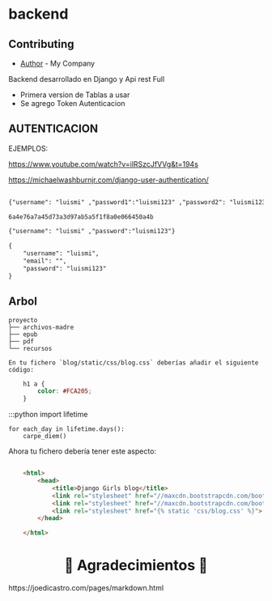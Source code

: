 # backend


## Contributing
* [Author](https://www.marstonsoftware.com) - My Company 

Backend desarrollado en Django y Api rest Full

- Primera version de Tablas a usar
- Se agrego Token Autenticacion


## AUTENTICACION


EJEMPLOS:

<https://www.youtube.com/watch?v=ilRSzcJfVVg&t=194s>

<https://michaelwashburnjr.com/django-user-authentication/>

```html
 
{"username": "luismi" ,"password1":"luismi123" ,"password2": "luismi123","email":"jai..........@gmail.com"}

6a4e76a7a45d73a3d97ab5a5f1f8a0e066450a4b

{"username": "luismi" ,"password":"luismi123"}

{
    "username": "luismi",
    "email": "",
    "password": "luismi123"
}
```
## Arbol
```
proyecto
├── archivos-madre
├── epub
├── pdf
└── recursos

```
    
    En tu fichero `blog/static/css/blog.css` deberías añadir el siguiente código:

```css
    h1 a {
        color: #FCA205;
    }
```    

:::python
    import lifetime
    
    for each_day in lifetime.days():
        carpe_diem()
        
        
Ahora tu fichero debería tener este aspecto:

```html

    <html>
        <head>
            <title>Django Girls blog</title>
            <link rel="stylesheet" href="//maxcdn.bootstrapcdn.com/bootstrap/3.2.0/css/bootstrap.min.css">
            <link rel="stylesheet" href="//maxcdn.bootstrapcdn.com/bootstrap/3.2.0/css/bootstrap-theme.min.css">
            <link rel="stylesheet" href="{% static 'css/blog.css' %}">
        </head>

    </html>
```    
<h1 align="center"> ️💚️ Agradecimientos 💚 </h1>
https://joedicastro.com/pages/markdown.html
